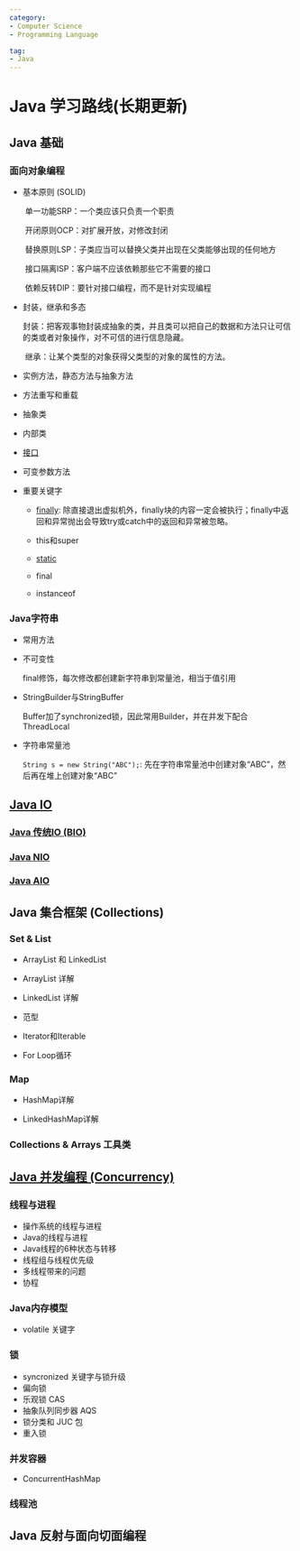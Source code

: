 ```yaml
---
category:
- Computer Science
- Programming Language

tag: 
- Java
---
```


# Java 学习路线(长期更新)


## Java 基础
### 面向对象编程

- 基本原则 (SOLID)
  
  ​	单一功能SRP：一个类应该只负责一个职责
  
  ​	开闭原则OCP：对扩展开放，对修改封闭
  
  ​	替换原则LSP：子类应当可以替换父类并出现在父类能够出现的任何地方
  
  ​	接口隔离ISP：客户端不应该依赖那些它不需要的接口
  
  ​	依赖反转DIP：要针对接口编程，而不是针对实现编程
  
- 封装，继承和多态
  
  ​	封装：把客观事物封装成抽象的类，并且类可以把自己的数据和方法只让可信的类或者对象操作，对不可信的进行信息隐藏。
  
  ​	继承：让某个类型的对象获得父类型的对象的属性的方法。
  
- 实例方法，静态方法与抽象方法

- 方法重写和重载

- 抽象类

- 内部类

- [接口](interface.md)

- 可变参数方法

- 重要关键字

  - [finally](finally.md): 除直接退出虚拟机外，finally块的内容一定会被执行；finally中返回和异常抛出会导致try或catch中的返回和异常被忽略。

  - this和super

  - [static](static.md)

  - final
  
  - instanceof
  

### Java字符串

- 常用方法

- 不可变性

   final修饰，每次修改都创建新字符串到常量池，相当于值引用

- StringBuilder与StringBuffer

  Buffer加了synchronized锁，因此常用Builder，并在并发下配合ThreadLocal

- 字符串常量池
  
  `String s = new String("ABC");`: 先在字符串常量池中创建对象“ABC”，然后再在堆上创建对象“ABC”

## [Java IO](JavaIO/README.md)

### [Java 传统IO (BIO)](JavaIO/java-io.md)

### [Java NIO](JavaIO/java-nio.md)

### [Java AIO](Java-IO/java-aio.md)

## Java 集合框架 (Collections)

### Set & List

- ArrayList 和 LinkedList

- ArrayList 详解

- LinkedList 详解

- 范型

- Iterator和Iterable

- For Loop循环

### Map

- HashMap详解

- LinkedHashMap详解

### Collections & Arrays 工具类

## [Java 并发编程 (Concurrency)](java-concurrency.md)

### 线程与进程

- 操作系统的线程与进程
- Java的线程与进程
- Java线程的6种状态与转移
- 线程组与线程优先级
- 多线程带来的问题
- 协程

### Java内存模型

- volatile 关键字

### 锁

- syncronized 关键字与锁升级
- 偏向锁
- 乐观锁 CAS
- 抽象队列同步器 AQS
- 锁分类和 JUC 包
- 重入锁

### 并发容器

- ConcurrentHashMap

### 线程池



## Java 反射与面向切面编程